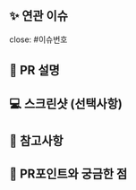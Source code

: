 ## ✨ 연관 이슈
<!-- 이슈번호 혹은 참조를 적어주세요 -->
close: #이슈번호

## 📃 PR 설명
<!-- 요구사항과 구현 내용을 간략히 설명해주세요. -->

## 💻 스크린샷 (선택사항)
<!-- (선택사항) 구현 스크린샷 혹은 움짤, 영상 등을 올려주세요. -->

## 📃 참고사항
<!-- 부가적인 설명을 통해서 리뷰어들의 이해를 도울만한 내용을 적어주세요. -->

## 📃 PR포인트와 궁금한 점
